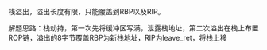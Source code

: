 栈溢出，溢出长度有限，只能覆盖到RBP以及RIP。

解题思路：栈劫持，第一次先将缓冲区写满，泄露栈地址，第二次溢出在栈上布置ROP链，溢出的8字节覆盖RBP为新栈地址，RIP为leave_ret，将栈上移

